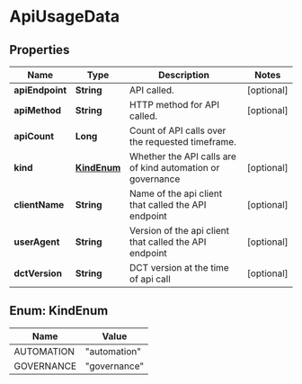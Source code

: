 

# ApiUsageData


## Properties

Name | Type | Description | Notes
------------ | ------------- | ------------- | -------------
**apiEndpoint** | **String** | API called. |  [optional]
**apiMethod** | **String** | HTTP method for API called. |  [optional]
**apiCount** | **Long** | Count of API calls over the requested timeframe. | 
**kind** | [**KindEnum**](#KindEnum) | Whether the API calls are of kind automation or governance |  [optional]
**clientName** | **String** | Name of the api client that called the API endpoint |  [optional]
**userAgent** | **String** | Version of the api client that called the API endpoint |  [optional]
**dctVersion** | **String** | DCT version at the time of api call |  [optional]



## Enum: KindEnum

Name | Value
---- | -----
AUTOMATION | &quot;automation&quot;
GOVERNANCE | &quot;governance&quot;



